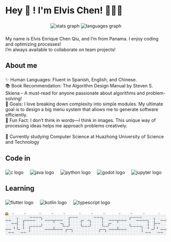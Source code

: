 <h1 align="left">Hey 👋 ! I'm Elvis Chen! 👨🏻‍💻</h1>

###

<div align="center">
  <img src="https://github-readme-stats.vercel.app/api?username=Echeq&hide_title=false&hide_rank=false&show_icons=true&include_all_commits=true&count_private=true&disable_animations=false&theme=dracula&locale=en&hide_border=false&order=1" height="150" alt="stats graph"  />
  <img src="https://github-readme-stats.vercel.app/api/top-langs?username=Echeq&locale=en&hide_title=false&layout=compact&card_width=320&langs_count=5&theme=dracula&hide_border=false&order=2" height="150" alt="languages graph"  />
</div>

###

<p align="left">My name is Elvis Enrique Chen Qiu, and I’m from Panama. I enjoy coding and optimizing processes! <br>I’m always available to collaborate on team projects!</p>

###

<h2 align="left">About me</h2>

###

<p align="left">✨ Human Languages:  Fluent in Spanish, English, and Chinese.<br>📚 Book Recommendation:  The Algorithm Design Manual  by Steven S. Skiena – A must-read for anyone passionate about algorithms and problem-solving!<br>🎯 Goals:  I love breaking down complexity into simple modules. My ultimate goal is to design a big menu system that allows me to generate software efficiently.<br>🎲 Fun Fact:  I don’t think in words—I think in images. This unique way of processing ideas helps me approach problems creatively.<br><br>📍 Currently studying Computer Science at Huazhong University of Science and Technology</p>

###

<h2 align="left">Code in</h2>

###

<div align="left">
  <img src="https://cdn.jsdelivr.net/gh/devicons/devicon/icons/c/c-original.svg" height="40" alt="c logo"  />
  <img width="12" />
  <img src="https://cdn.jsdelivr.net/gh/devicons/devicon/icons/java/java-original.svg" height="40" alt="java logo"  />
  <img width="12" />
  <img src="https://cdn.jsdelivr.net/gh/devicons/devicon/icons/python/python-original.svg" height="40" alt="python logo"  />
  <img width="12" />
  <img src="https://cdn.jsdelivr.net/gh/devicons/devicon/icons/godot/godot-original.svg" height="40" alt="godot logo"  />
  <img width="12" />
  <img src="https://cdn.jsdelivr.net/gh/devicons/devicon/icons/jupyter/jupyter-original.svg" height="40" alt="jupyter logo"  />
</div>

###

<h2 align="left">Learning</h2>

###

<div align="left">
  <img src="https://cdn.jsdelivr.net/gh/devicons/devicon/icons/flutter/flutter-original.svg" height="40" alt="flutter logo"  />
  <img width="12" />
  <img src="https://cdn.jsdelivr.net/gh/devicons/devicon/icons/kotlin/kotlin-original.svg" height="40" alt="kotlin logo"  />
  <img width="12" />
  <img src="https://cdn.jsdelivr.net/gh/devicons/devicon/icons/typescript/typescript-original.svg" height="40" alt="typescript logo"  />
</div>

###

<picture>
  <source media="(prefers-color-scheme: dark)" srcset="https://raw.githubusercontent.com/Echeq/Echeq/output/pacman-contribution-graph-dark.svg">
  <source media="(prefers-color-scheme: light)" srcset="https://raw.githubusercontent.com/Echeq/Echeq/output/pacman-contribution-graph.svg">
  <img alt="pacman contribution graph" src="https://raw.githubusercontent.com/Echeq/Echeq/output/pacman-contribution-graph.svg">
</picture>

###
